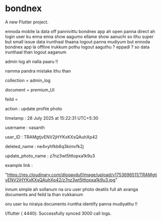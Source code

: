 # bondnex

A new Flutter project.



ennoda mobile la data off pannivittu  bondnex app ah open panna direct ah login user ku enna enna show aagumo ellame show aanuchi so ithu super but small issue data irunthaal thaana logout panna mudiyum but ennoda bondnex app la offline irukkum pothu logout aaguthu ? eppadi ? 
so  data irunthaal than logout aaganum








admin log ah nalla paaru !!  

namma pandra mistake ithu than 

collection = admin_log

document = premium_UI

feild = 



action : update profile photo

timelamp : 28 July 2025 at 15:22:31 UTC+5:30

username : vasanth

user_ID : TRAMgtjvENV2jHYKxKXsQAuhXp42

deleted_name : ne4vyhfkb6q3kimvfk2j

update_photo_name : z7nz3wt5tttopxa1k9u3







example link :

"https://res.cloudinary.com/dloqavduf/image/upload/v1753696511/TRAMgtjvENV2jHYKxKXsQAuhXp42/z7nz3wt5tttopxa1k9u3.jpg"







innum simple ah sollanum na oru user photo deatils full ah avanga documents and feild la than irukkanum



oru user ku niraiya documents iruntha identify panna mudiyathu !!




I/flutter ( 4440): Successfully synced 3000 call logs.